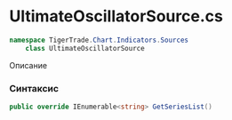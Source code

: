 
# UltimateOscillatorSource.cs
```csharp
namespace TigerTrade.Chart.Indicators.Sources  
    class UltimateOscillatorSource
```

Описание

### Синтаксис
```csharp
public override IEnumerable<string> GetSeriesList()
```
